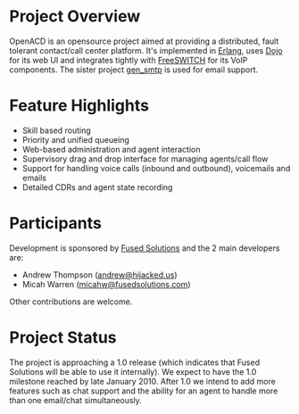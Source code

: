 Project Overview
================

OpenACD is an opensource project aimed at providing a distributed, fault
tolerant contact/call center platform. It's implemented in
[Erlang](http://erlang.org), uses [Dojo](http://dojotoolkit.org) for
its web UI and integrates tightly with [FreeSWITCH](http://freeswitch.org) for
its VoIP components. The sister project
[gen_smtp](http://github.com/Vagabond/gen_smtp) is used for email support.

Feature Highlights
==================

+ Skill based routing
+ Priority and unified queueing
+ Web-based administration and agent interaction
+ Supervisory drag and drop interface for managing agents/call flow
+ Support for handling voice calls (inbound and outbound), voicemails and emails
+ Detailed CDRs and agent state recording

Participants
============

Development is sponsored by [Fused Solutions](http://www.fusedsolutions.com) and
the 2 main developers are:

+ Andrew Thompson (andrew@hijacked.us)
+ Micah Warren (micahw@fusedsolutions.com)

Other contributions are welcome.

Project Status
==============

The project is approaching a 1.0 release (which indicates that Fused Solutions
will be able to use it internally). We expect to have the 1.0 milestone reached
by late January 2010. After 1.0 we intend to add more features such as chat
support and the ability for an agent to handle more than one email/chat
simultaneously.

